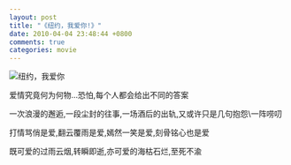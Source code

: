 ```yaml
---
layout: post
title: "《纽约，我爱你!》"
date: 2010-04-04 23:48:44 +0800
comments: true
categories: movie
---
```

![纽约，我爱你](http://blog-banban.qiniudn.com/20100404.jpg)

爱情究竟何为何物...恐怕,每个人都会给出不同的答案

一次浪漫的邂逅,一段尘封的往事,一场酒后的出轨,又或许只是几句抱怨\一阵唠叨

打情骂俏是爱,翻云覆雨是爱,嫣然一笑是爱,刻骨铭心也是爱

既可爱的过雨云烟,转瞬即逝,亦可爱的海枯石烂,至死不渝